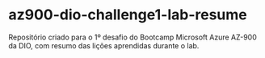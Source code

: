 # az900-dio-challenge1-lab-resume
Repositório criado para o 1º desafio do Bootcamp Microsoft Azure AZ-900 da DIO, com resumo das lições aprendidas durante o lab.
